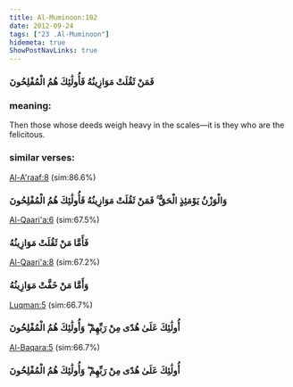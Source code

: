 ```yaml
---
title: Al-Muminoon:102
date: 2012-09-24
tags: ["23 .Al-Muminoon"]
hidemeta: true 
ShowPostNavLinks: true 
---
```

### فَمَنْ ثَقُلَتْ مَوَازِينُهُ فَأُولَٰئِكَ هُمُ الْمُفْلِحُونَ
### meaning: 
Then those whose deeds weigh heavy in the scales—it is they who are the felicitous.
### similar verses: 

[Al-A'raaf:8](/7/8) (sim:86.6%)

### وَالْوَزْنُ يَوْمَئِذٍ الْحَقُّ ۚ فَمَنْ ثَقُلَتْ مَوَازِينُهُ فَأُولَٰئِكَ هُمُ الْمُفْلِحُونَ

[Al-Qaari'a:6](/101/6) (sim:67.5%)

### فَأَمَّا مَنْ ثَقُلَتْ مَوَازِينُهُ

[Al-Qaari'a:8](/101/8) (sim:67.2%)

### وَأَمَّا مَنْ خَفَّتْ مَوَازِينُهُ

[Luqman:5](/31/5) (sim:66.7%)

### أُولَٰئِكَ عَلَىٰ هُدًى مِنْ رَبِّهِمْ ۖ وَأُولَٰئِكَ هُمُ الْمُفْلِحُونَ

[Al-Baqara:5](/2/5) (sim:66.7%)

### أُولَٰئِكَ عَلَىٰ هُدًى مِنْ رَبِّهِمْ ۖ وَأُولَٰئِكَ هُمُ الْمُفْلِحُونَ
